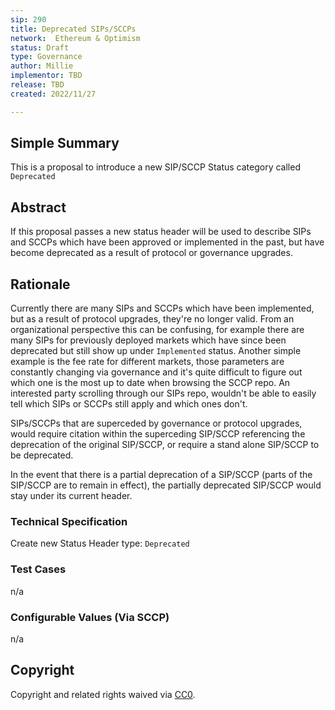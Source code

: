 ```yaml
---
sip: 290
title: Deprecated SIPs/SCCPs
network:  Ethereum & Optimism
status: Draft
type: Governance
author: Millie
implementor: TBD
release: TBD
created: 2022/11/27

---
```


## Simple Summary

This is a proposal to introduce a new SIP/SCCP Status category called `Deprecated`

## Abstract

If this proposal passes a new status header will be used to describe SIPs and SCCPs which have been approved or implemented in the past,
but have become deprecated as a result of protocol or governance upgrades.

## Rationale

Currently there are many SIPs and SCCPs which have been implemented, but as a result of protocol upgrades, they're no longer valid. 
From an organizational perspective this can be confusing, for example there are many SIPs for previously deployed markets which have since been deprecated but still show up under `Implemented` status. 
Another simple example is the fee rate for different markets, those parameters are constantly changing via governance and it's quite difficult to figure out which one is the most up to date when browsing the SCCP repo.
An interested party scrolling through our SIPs repo, wouldn't be able to easily tell which SIPs or SCCPs still
apply and which ones don't. 

SIPs/SCCPs that are superceded by governance or protocol upgrades, would require citation within the superceding SIP/SCCP referencing the deprecation of the original SIP/SCCP, or require a stand alone SIP/SCCP to be deprecated.

In the event that there is a partial deprecation of a SIP/SCCP (parts of the SIP/SCCP are to remain in effect), the partially deprecated SIP/SCCP would stay under its current header.

### Technical Specification

Create new Status Header type:  `Deprecated`

### Test Cases

n/a

### Configurable Values (Via SCCP)

n/a

## Copyright

Copyright and related rights waived via [CC0](https://creativecommons.org/publicdomain/zero/1.0/).
